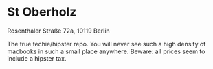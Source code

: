# St Oberholz

Rosenthaler Straße 72a, 10119 Berlin

The true techie/hipster repo. You will never see such a high density of macbooks in such a small place anywhere. Beware: all prices seem to include a hipster tax.